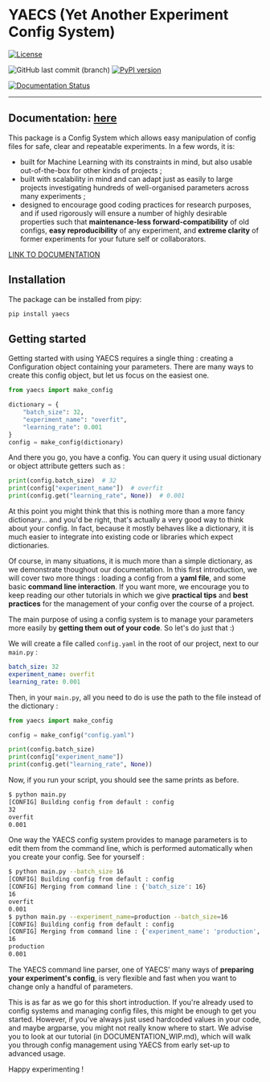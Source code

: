 # YAECS (Yet Another Experiment Config System)

[![License](https://img.shields.io/badge/license-LGPLV3%2B-%23c4c2c2)](https://www.gnu.org/licenses/)

![GitHub last commit (branch)](https://img.shields.io/github/last-commit/valentingol/yaecs/main)
[![PyPI version](https://badge.fury.io/py/yaecs.svg)](https://badge.fury.io/py/yaecs)

[![Documentation Status](https://readthedocs.org/projects/yaecs/badge/?version=latest)](https://yaecs.readthedocs.io/en/latest/?badge=latest)

---

## Documentation: [here](https://yaecs.readthedocs.io/en/stable/)

This package is a Config System which allows easy manipulation of config files for safe, clear and repeatable
experiments. In a few words, it is:

- built for Machine Learning with its constraints in mind, but also usable out-of-the-box for other kinds of projects ;
- built with scalability in mind and can adapt just as easily to large projects investigating hundreds of well-organised
parameters across many experiments ;
- designed to encourage good coding practices for research purposes, and if used rigorously will ensure a number of
highly desirable properties such that **maintenance-less forward-compatibility** of old configs, **easy
reproducibility** of any experiment, and **extreme clarity** of former experiments for your future self or
collaborators.

[LINK TO DOCUMENTATION](https://github.com/valentingol/yaecs/blob/main/DOCUMENTATION_WIP.md)

## Installation

The package can be installed from pipy:

```bash
pip install yaecs
```

## Getting started

Getting started with using YAECS requires a single thing : creating a Configuration object containing your parameters.
There are many ways to create this config object, but let us focus on the easiest one.

```python
from yaecs import make_config

dictionary = {
    "batch_size": 32,
    "experiment_name": "overfit",
    "learning_rate": 0.001
}
config = make_config(dictionary)
```

And there you go, you have a config. You can query it using usual dictionary or object attribute getters such as :

```python
print(config.batch_size)  # 32
print(config["experiment_name"])  # overfit
print(config.get("learning_rate", None))  # 0.001
```

At this point you might think that this is nothing more than a more fancy dictionary... and you'd be right, that's
actually a very good way to think about your config. In fact, because it mostly behaves like a dictionary, it is much
easier to integrate into existing code or libraries which expect dictionaries.

Of course, in many situations, it is much more than a simple dictionary, as we demonstrate thoughout our
documentation. In this first introduction, we will cover two more things : loading a config from a **yaml file**, and
some basic **command line interaction**. If you want more, we encourage you to keep reading our other tutorials in
which we give **practical tips** and **best practices** for the management of your config over the course of a project.

The main purpose of using a config system is to manage your parameters more easily by **getting them out of your code**.
So let's do just that :)

We will create a file called `config.yaml` in the root of our project, next to our `main.py` :

```yaml
batch_size: 32
experiment_name: overfit
learning_rate: 0.001
```

Then, in your `main.py`, all you need to do is use the path to the file instead of the dictionary :

```python
from yaecs import make_config

config = make_config("config.yaml")

print(config.batch_size)
print(config["experiment_name"])
print(config.get("learning_rate", None))
```

Now, if you run your script, you should see the same prints as before.

```bash
$ python main.py
[CONFIG] Building config from default : config
32
overfit
0.001
```

One way the YAECS config system provides to manage parameters is to edit them from the command line, which is performed
automatically when you create your config. See for yourself :

```bash
$ python main.py --batch_size 16
[CONFIG] Building config from default : config
[CONFIG] Merging from command line : {'batch_size': 16}
16
overfit
0.001
$ python main.py --experiment_name=production --batch_size=16
[CONFIG] Building config from default : config
[CONFIG] Merging from command line : {'experiment_name': 'production', 'batch_size': 16}
16
production
0.001
```

The YAECS command line parser, one of YAECS' many ways of **preparing your experiment's config**, is very flexible and
fast when you want to change only a handful of parameters.

This is as far as we go for this short introduction. If you're already used to config systems and managing config files,
this might be enough to get you started. However, if you've always just used hardcoded values in your code, and maybe
argparse, you might not really know where to start. We advise you to look at our tutorial (in DOCUMENTATION_WIP.md), which will walk you
through config management using YAECS from early set-up to advanced usage.

Happy experimenting !
